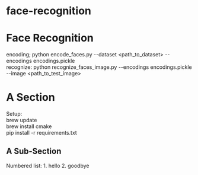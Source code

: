 # face-recognition

Face Recognition
================
encoding; python encode_faces.py --dataset <path_to_dataset> --encodings encodings.pickle  
recognize: python recognize_faces_image.py --encodings encodings.pickle --image <path_to_test_image>

A Section
=========
Setup:  
brew update  
brew install cmake  
pip install -r requirements.txt
<here is a section>


A Sub-Section
-------------

<here is a subsection>
Numbered list:
1. hello
2. goodbye


